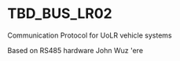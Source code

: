 # TBD_BUS_LR02
 Communication Protocol for UoLR vehicle systems

Based on RS485 hardware
John Wuz 'ere
